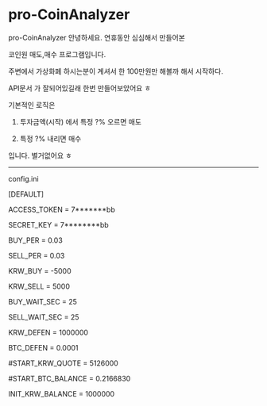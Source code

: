 # pro-CoinAnalyzer
pro-CoinAnalyzer
안녕하세요.  연휴동안 심심해서 만들어본

코인원 매도,매수 프로그램입니다.

주변에서 가상화폐 하시는분이 계셔서 한 100만원만 해볼까 해서 시작하다.

API문서 가 잘되어있길래 한번 만들어보았어요 ㅎ


기본적인 로직은

1. 투자금액(시작) 에서 특정 ?% 오르면  매도

2. 특정 ?% 내리면  매수

입니다. 별거없어요 ㅎ


-------
config.ini

[DEFAULT]

ACCESS_TOKEN = 7*******bb

SECRET_KEY = 7********bb

BUY_PER = 0.03

SELL_PER = 0.03

KRW_BUY = -5000

KRW_SELL = 5000

BUY_WAIT_SEC = 25

SELL_WAIT_SEC = 25

KRW_DEFEN = 1000000

BTC_DEFEN = 0.0001



#START_KRW_QUOTE = 5126000

#START_BTC_BALANCE = 0.2166830

INIT_KRW_BALANCE = 1000000
